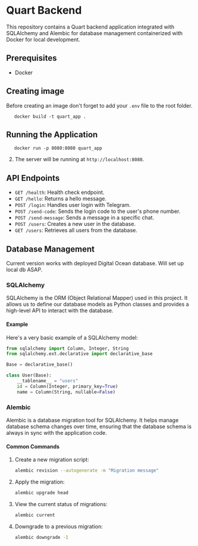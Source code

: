 
# Quart Backend

This repository contains a Quart backend application integrated with SQLAlchemy and Alembic for database management containerized with Docker for local development.

## Prerequisites

- Docker

## Creating image

Before creating an image don't forget to add your `.env` file to the root folder.

```
   docker build -t quart_app .
```

## Running the Application

```
   docker run -p 8080:8080 quart_app
```

2. The server will be running at `http://localhost:8080`.

## API Endpoints

- `GET /health`: Health check endpoint.
- `GET /hello`: Returns a hello message.
- `POST /login`: Handles user login with Telegram.
- `POST /send-code`: Sends the login code to the user's phone number.
- `POST /send-message`: Sends a message in a specific chat.
- `POST /users`: Creates a new user in the database.
- `GET /users`: Retrieves all users from the database.

## Database Management

Current version works with deployed Digital Ocean database. Will set up local db ASAP. 

### SQLAlchemy

SQLAlchemy is the ORM (Object Relational Mapper) used in this project. It allows us to define our database models as Python classes and provides a high-level API to interact with the database.

#### Example

Here's a very basic example of a SQLAlchemy model:

```python
from sqlalchemy import Column, Integer, String
from sqlalchemy.ext.declarative import declarative_base

Base = declarative_base()

class User(Base):
    __tablename__ = "users"
    id = Column(Integer, primary_key=True)
    name = Column(String, nullable=False)
```

### Alembic

Alembic is a database migration tool for SQLAlchemy. It helps manage database schema changes over time, ensuring that the database schema is always in sync with the application code.

#### Common Commands

1. Create a new migration script:

   ```sh
   alembic revision --autogenerate -m "Migration message"
   ```

2. Apply the migration:

   ```sh
   alembic upgrade head
   ```

3. View the current status of migrations:

   ```sh
   alembic current
   ```

4. Downgrade to a previous migration:

   ```sh
   alembic downgrade -1
   ```

